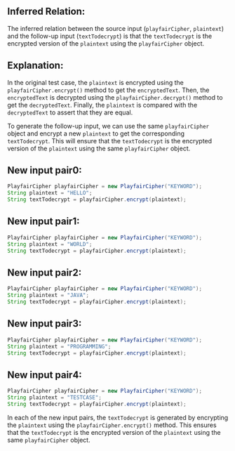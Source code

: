 ## Inferred Relation:
The inferred relation between the source input (`playfairCipher`, `plaintext`) and the follow-up input (`textTodecrypt`) is that the `textTodecrypt` is the encrypted version of the `plaintext` using the `playfairCipher` object.

## Explanation:
In the original test case, the `plaintext` is encrypted using the `playfairCipher.encrypt()` method to get the `encryptedText`. Then, the `encryptedText` is decrypted using the `playfairCipher.decrypt()` method to get the `decryptedText`. Finally, the `plaintext` is compared with the `decryptedText` to assert that they are equal.

To generate the follow-up input, we can use the same `playfairCipher` object and encrypt a new `plaintext` to get the corresponding `textTodecrypt`. This will ensure that the `textTodecrypt` is the encrypted version of the `plaintext` using the same `playfairCipher` object.

## New input pair0:
```java
PlayfairCipher playfairCipher = new PlayfairCipher("KEYWORD");
String plaintext = "HELLO";
String textTodecrypt = playfairCipher.encrypt(plaintext);
```

## New input pair1:
```java
PlayfairCipher playfairCipher = new PlayfairCipher("KEYWORD");
String plaintext = "WORLD";
String textTodecrypt = playfairCipher.encrypt(plaintext);
```

## New input pair2:
```java
PlayfairCipher playfairCipher = new PlayfairCipher("KEYWORD");
String plaintext = "JAVA";
String textTodecrypt = playfairCipher.encrypt(plaintext);
```

## New input pair3:
```java
PlayfairCipher playfairCipher = new PlayfairCipher("KEYWORD");
String plaintext = "PROGRAMMING";
String textTodecrypt = playfairCipher.encrypt(plaintext);
```

## New input pair4:
```java
PlayfairCipher playfairCipher = new PlayfairCipher("KEYWORD");
String plaintext = "TESTCASE";
String textTodecrypt = playfairCipher.encrypt(plaintext);
```

In each of the new input pairs, the `textTodecrypt` is generated by encrypting the `plaintext` using the `playfairCipher.encrypt()` method. This ensures that the `textTodecrypt` is the encrypted version of the `plaintext` using the same `playfairCipher` object.